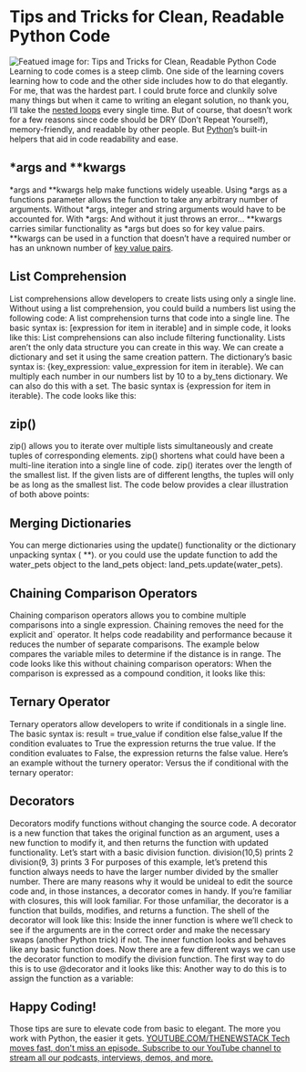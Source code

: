 # Tips and Tricks for Clean, Readable Python Code
![Featued image for: Tips and Tricks for Clean, Readable Python Code](https://cdn.thenewstack.io/media/2024/11/1f937e51-pablo-merchan-montes-ckosbupolsq-unsplash-1024x683.jpg)
Learning to code comes is a steep climb. One side of the learning covers learning how to code and the other side includes how to do that elegantly. For me, that was the hardest part. I could brute force and clunkily solve many things but when it came to writing an elegant solution, no thank you, I’ll take the
[nested loops](https://thenewstack.io/how-to-use-loops-in-python/) every single time. But of course, that doesn’t work for a few reasons since code should be DRY (Don’t Repeat Yourself), memory-friendly, and readable by other people. But [Python](https://thenewstack.io/python/)’s built-in helpers that aid in code readability and ease.
## *args and **kwargs
*args and **kwargs help make functions widely useable. Using *args as a functions parameter allows the function to take any arbitrary number of arguments. Without *args, integer and string arguments would have to be accounted for.
With *args:
And without it just throws an error…
**kwargs carries similar functionality as *args but does so for key value pairs. **kwargs can be used in a function that doesn’t have a required number or has an unknown number of
[key value pairs](https://thenewstack.io/akamai-brings-key-value-data-to-the-edge-adds-api-acceleration/).
## List Comprehension
List comprehensions allow developers to create lists using only a single line. Without using a list comprehension, you could build a numbers list using the following code:
A list comprehension turns that code into a single line. The basic syntax is:
[expression for item in iterable] and in simple code, it looks like this:
List comprehensions can also include filtering functionality.
Lists aren’t the only data structure you can create in this way. We can create a dictionary and set it using the same creation pattern. The dictionary’s basic syntax is:
{key_expression: value_expression for item in iterable}.
We can multiply each number in our numbers list by 10 to a by_tens dictionary.
We can also do this with a set. The basic syntax is
{expression for item in iterable}. The code looks like this:
## zip()
zip() allows you to iterate over multiple lists simultaneously and create tuples of corresponding elements.
zip() shortens what could have been a multi-line iteration into a single line of code.
zip() iterates over the length of the smallest list. If the given lists are of different lengths, the tuples will only be as long as the smallest list. The code below provides a clear illustration of both above points:
## Merging Dictionaries
You can merge dictionaries using the
update() functionality or the dictionary unpacking syntax (
**).
or you could use the update function to add the
water_pets object to the
land_pets object:
land_pets.update(water_pets).
## Chaining Comparison Operators
Chaining comparison operators allows you to combine multiple comparisons into a single expression. Chaining removes the need for the explicit and` operator. It helps code readability and performance because it reduces the number of separate comparisons.
The example below compares the variable
miles to determine if the distance is in range. The code looks like this without chaining comparison operators:
When the comparison is expressed as a compound condition, it looks like this:
## Ternary Operator
Ternary operators allow developers to write if conditionals in a single line. The basic syntax is:
result = true_value if condition else false_value
If the condition evaluates to
True the expression returns the true value. If the condition evaluates to
False, the expression returns the false value. Here’s an example without the turnery operator:
Versus the if conditional with the ternary operator:
## Decorators
Decorators modify functions without changing the source code. A decorator is a new function that takes the original function as an argument, uses a new function to modify it, and then returns the function with updated functionality.
Let’s start with a basic division function.
division(10,5) prints 2
division(9, 3) prints 3
For purposes of this example, let’s pretend this function always needs to have the larger number divided by the smaller number. There are many reasons why it would be unideal to edit the source code and, in those instances, a decorator comes in handy. If you’re familiar with closures, this will look familiar. For those unfamiliar, the decorator is a function that builds, modifies, and returns a function. The shell of the decorator will look like this:
Inside the inner function is where we’ll check to see if the arguments are in the correct order and make the necessary swaps (another Python trick) if not.
The inner function looks and behaves like any basic function does.
Now there are a few different ways we can use the decorator function to modify the division function. The first way to do this is to use
@decorator and it looks like this:
Another way to do this is to assign the function as a variable:
## Happy Coding!
Those tips are sure to elevate code from basic to elegant. The more you work with Python, the easier it gets.
[
YOUTUBE.COM/THENEWSTACK
Tech moves fast, don't miss an episode. Subscribe to our YouTube
channel to stream all our podcasts, interviews, demos, and more.
](https://youtube.com/thenewstack?sub_confirmation=1)